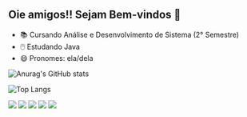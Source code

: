 ## Oie amigos!! Sejam Bem-vindos 👋


- 📚 Cursando Análise e Desenvolvimento de Sistema (2° Semestre)
- 🖱️  Estudando Java 
- 😄 Pronomes: ela/dela



![Anurag's GitHub stats](https://github-readme-stats.vercel.app/api?username=Amanutella&show_icons=true&theme=tokyonight)

![Top Langs](https://github-readme-stats.vercel.app/api/top-langs/?username=Amanutella&layout=compact&theme=tokyonight)

<div> 
  <a href="https://instagram.com/amanutella" target="_blank"><img src="https://img.shields.io/badge/-Instagram-%23E4405F?style=for-the-badge&logo=instagram&logoColor=white" target="_blank"></a>
     <a href="https://www.twitch.tv/amanutella" target="_blank"><img src="https://img.shields.io/badge/Twitch-9146FF?style=for-the-badge&logo=twitch&logoColor=white" target="_blank"></a>
 <a href="https://discord.gg/AMANUTELLA#1946" target="_blank"><img src="https://img.shields.io/badge/Discord-7289DA?style=for-the-badge&logo=discord&logoColor=white" target="_blank"></a> 
  <a href = "mailto:manus2silva01@gmail.com"><img src="https://img.shields.io/badge/-Gmail-%23333?style=for-the-badge&logo=gmail&logoColor=white" target="_blank"></a>
  <a href="https://www.linkedin.com/in/emanuelle-silva-579712319" target="_blank"><img src="https://img.shields.io/badge/-LinkedIn-%230077B5?style=for-the-badge&logo=linkedin&logoColor=white" target="_blank"></a> 

</div>

